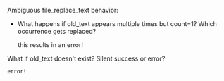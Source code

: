 Ambiguous file_replace_text behavior:

- What happens if old_text appears multiple times but count=1? Which occurrence gets replaced?
    
    this results in an error!

What if old_text doesn't exist? Silent success or error?


    error!